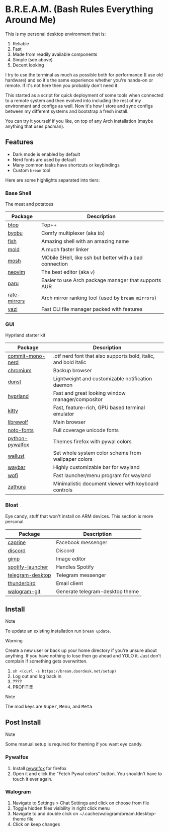 # B.R.E.A.M. (Bash Rules Everything Around Me)

This is my personal desktop environment that is:

1. Reliable
1. Fast
1. Made from readily available components
1. Simple (see above)
1. Decent looking

I try to use the terminal as much as possible
both for performance (I use old hardware)
and so it's the same experience whether you're hands-on or remote.
If it's not here then you probably don't need it.

This started as a script
for quick deployment of some tools when connected to a remote system
and then evolved
into including the rest of my environment and configs as well.
Now it's how I store and sync configs
between my different systems and bootstrap a fresh install.

You can try it yourself if you like,
on top of any Arch installation
(maybe anything that uses pacman).

## Features

- Dark mode is enabled by default
- Nerd fonts are used by default
- Many common tasks have shortcuts or keybindings
- Custom `bream` tool

Here are some highlights separated into tiers:

### Base Shell

The meat and potatoes

| Package | Description |
| - | - |
| [btop](https://github.com/aristocratos/btop) | Top++ |
| [byobu](https://www.byobu.org/) | Comfy multiplexer (aka `bb`) |
| [fish](https://fishshell.com/) | Amazing shell with an amazing name |
| [mold](https://github.com/rui314/mold) | A much faster linker |
| [mosh](https://mosh.org/) | MObile SHell, like ssh but better with a bad connection |
| [neovim](https://github.com/neovim/neovim) | The best editor (aka `v`) |
| [paru](https://github.com/Morganamilo/paru) | Easier to use Arch package manager that supports AUR |
| [rate-mirrors](https://github.com/westandskif/rate-mirrors) | Arch mirror ranking tool (used by `bream mirrors`) |
| [yazi](https://github.com/sxyazi/yazi) | Fast CLI file manager packed with features |

### GUI

Hyprland starter kit

| Package | Description |
| - | - |
| [commit-mono-nerd](https://github.com/ryanoasis/nerd-fonts) | .otf nerd font that also supports bold, italic, and bold italic |
| [chromium](https://www.chromium.org/Home/) | Backup browser |
| [dunst](https://github.com/dunst-project/dunst) | Lightweight and customizable notification daemon |
| [hyprland](https://hyprland.org/) | Fast and great looking window manager/compositor |
| [kitty](https://sw.kovidgoyal.net/kitty/) | Fast, feature-rich, GPU based terminal emulator |
| [librewolf](https://librewolf.net/) | Main browser |
| [noto-fonts](https://en.wikipedia.org/wiki/Noto_fonts) | Full coverage unicode fonts |
| [python-pywalfox](https://github.com/frewacom/pywalfox) | Themes firefox with pywal colors |
| [wallust](https://codeberg.org/explosion-mental/wallust) | Set whole system color scheme from wallpaper colors |
| [waybar](https://github.com/Alexays/Waybar) | Highly customizable bar for wayland |
| [wofi](https://github.com/SimplyCEO/wofi) | Fast launcher/menu program for wayland |
| [zathura](https://pwmt.org/projects/zathura/) | Minimalistic document viewer with keyboard controls |

### Bloat

Eye candy, stuff that won't install on ARM devices.
This section is more personal.

| Package | Description |
| - | - |
| [caprine](https://sindresorhus.com/caprine/) | Facebook messenger |
| [discord](https://discord.com/) | Discord |
| [gimp](https://www.gimp.org/) | Image editor |
| [spotify-launcher](https://github.com/kpcyrd/spotify-launcher) | Handles Spotify |
| [telegram-desktop](https://telegram.org/) | Telegram messenger |
| [thunderbird](https://www.thunderbird.net) | Email client |
| [walogram-git](https://codeberg.org/thirtysix/walogram) | Generate telegram-desktop theme |

## Install

> [!NOTE]
> To update an existing installation run `bream update`.

> [!WARNING]
> Create a new user or back up your home directory if you're unsure about anything.
> If you have nothing to lose then go ahead and YOLO it.
> Just don't complain if something gets overwritten.

1. `sh <(curl -s https://bream.doordesk.net/setup)`
1. Log out and log back in
1. ????
1. PROFIT!!!!

> [!NOTE]
> The mod keys are <kbd>Super</kbd>, <kbd>Menu</kbd>, and <kbd>Meta</kbd>

## Post Install

> [!NOTE]
> Some manual setup is required for theming if you want eye candy.

### Pywalfox

1. Install [pywalfox](https://addons.mozilla.org/en-US/firefox/addon/pywalfox/)
   for firefox
1. Open it and click the "Fetch Pywal colors" button.
   You shouldn't have to touch it ever again.

### Walogram

1. Navigate to Settings > Chat Settings and click on choose from file
1. Toggle hidden files visibility in right click menu
1. Navigate to and double click on ~/.cache/walogram/bream.tdesktop-theme file
1. Click on keep changes
